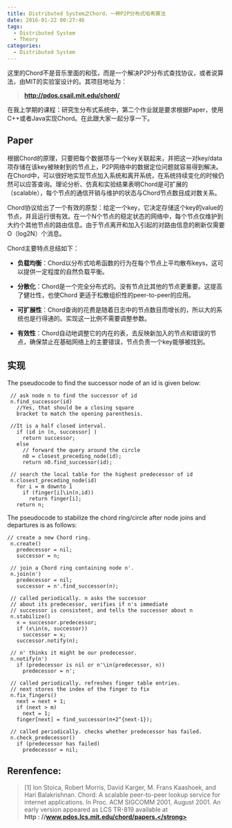 ```yaml
---
title: Distributed System之Chord，一种P2P分布式哈希算法
date: 2016-01-22 00:27:46
tags:
  - Distributed System
  - Theory
categories:
  - Distributed System
---
```


这里的Chord不是音乐里面的和弦，而是一个解决P2P分布式查找协议，或者说算法，由MIT的实验室设计的。其项目地址为：
><strong>http://pdos.csail.mit.edu/chord/ </strong>

在我上学期的课程：研究生分布式系统中，第二个作业就是要求根据Paper，使用C++或者Java实现Chord。在此跟大家一起分享一下。
<!--more-->
## Paper

根据Chord的原理，只要把每个数据项与一个key关联起来，并把这一对key/data项存储在该key被映射到的节点上，P2P网络中的数据定位问题就容易得到解决。在Chord中，可以很好地实现节点加入系统和离开系统，在系统持续变化的时候仍然可以应答查询。理论分析、仿真和实验结果表明Chord是可扩展的（scalable），每个节点的通信开销与维护的状态与Chord节点数目成对数关系。

Chord协议给出了一个有效的原型：给定一个key，它决定存储这个key的value的节点，并且运行很有效。在一个N个节点的稳定状态的网络中，每个节点仅维护到大约个其他节点的路由信息。由于节点离开和加入引起的对路由信息的刷新仅需要O（log2N）个消息。

Chord主要特点总结如下：<br>

*  **负载均衡**：Chord以分布式哈希函数的行为在每个节点上平均散布keys，这可以提供一定程度的自然负载平衡。

*  **分散化**：Chord是一个完全分布式的。没有节点比其他的节点更重要。这提高了健壮性，也使Chord 更适于松散组织性的peer-to-peer的应用。

* **可扩展性**：Chord查询的花费是随着日志中的节点数目而增长的，所以大的系统也是行得通的。实现这一比例不需要调整参数。

* **有效性**：Chord自动地调整它的内在的表，去反映新加入的节点和错误的节点，确保禁止在基础网络上的主要错误，节点负责一个key能够被找到。

## 实现
The pseudocode to find the successor node of an id is given below:

```
 // ask node n to find the successor of id
 n.find_successor(id)
   //Yes, that should be a closing square
   bracket to match the opening parenthesis.

 //It is a half closed interval.
   if (id in (n, successor] )
     return successor;
   else
     // forward the query around the circle
     n0 = closest_preceding_node(id);
     return n0.find_successor(id);

 // search the local table for the highest predecessor of id
 n.closest_preceding_node(id)
   for i = m downto 1
     if (finger[i]\in(n,id))
       return finger[i];
   return n;
```


The pseudocode to stabilize the chord ring/circle after node joins and departures is as follows:

```
// create a new Chord ring.
 n.create()
   predecessor = nil;
   successor = n;

 // join a Chord ring containing node n'.
 n.join(n')
   predecessor = nil;
   successor = n'.find_successor(n);

 // called periodically. n asks the successor
 // about its predecessor, verifies if n's immediate
 // successor is consistent, and tells the successor about n
 n.stabilize()
   x = successor.predecessor;
   if (x\in(n, successor))
     successor = x;
   successor.notify(n);

 // n' thinks it might be our predecessor.
 n.notify(n')
   if (predecessor is nil or n'\in(predecessor, n))
     predecessor = n';

 // called periodically. refreshes finger table entries.
 // next stores the index of the finger to fix
 n.fix_fingers()
   next = next + 1;
   if (next > m)
     next = 1;
   finger[next] = find_successor(n+2^{next-1});

 // called periodically. checks whether predecessor has failed.
 n.check_predecessor()
   if (predecessor has failed)
     predecessor = nil;
```

## Rerenfence:
>[1] Ion Stoica, Robert Morris, David Karger, M. Frans Kaashoek, and Hari Balakrishnan. Chord: A scalable peer-to-peer lookup service for internet applications. In Proc. ACM SIGCOMM 2001, August 2001. An early version appeared as LCS TR-819 available at <br>
> <strong>http : //www.pdos.lcs.mit.edu/chord/papers.</strong>
